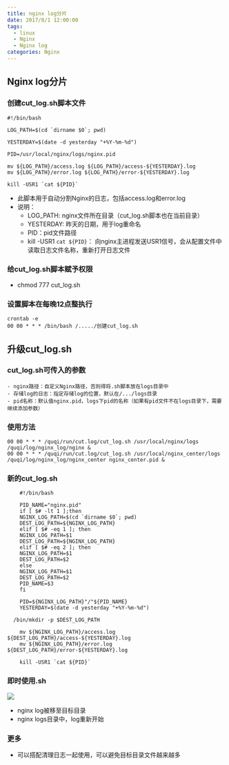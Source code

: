 ```yaml
---
title: nginx log分片
date: 2017/8/1 12:00:00
tags:
  - linux
  - Nginx
  - Nginx log
categories: Nginx
---
```


## Nginx log分片

### 创建cut_log.sh脚本文件

```
#!/bin/bash

LOG_PATH=$(cd `dirname $0`; pwd)

YESTERDAY=$(date -d yesterday "+%Y-%m-%d")

PID=/usr/local/nginx/logs/nginx.pid

mv ${LOG_PATH}/access.log ${LOG_PATH}/access-${YESTERDAY}.log
mv ${LOG_PATH}/error.log ${LOG_PATH}/error-${YESTERDAY}.log

kill -USR1 `cat ${PID}`
```
<!-- more -->

- 此脚本用于自动分割Nginx的日志，包括access.log和error.log
- 说明：
	- LOG_PATH: nginx文件所在目录（cut_log.sh脚本也在当前目录）
	- YESTERDAY: 昨天的日期，用于log重命名
	- PID：pid文件路径
	- kill -USR1 `cat ${PID}`： 向nginx主进程发送USR1信号，会从配置文件中读取日志文件名称，重新打开日志文件

### 给cut_log.sh脚本赋予权限
- chmod 777 cut_log.sh

### 设置脚本在每晚12点整执行
```
crontab -e
00 00 * * * /bin/bash /...../创建cut_log.sh
```

## 升级cut_log.sh
### cut_log.sh可传入的参数
	- nginx路径：自定义Nginx路径，否则得将.sh脚本放在logs目录中
	- 存储log的日志：指定存储log的位置，默认在/.../logs目录
	- pid名称：默认值nginx.pid，logs下pid的名称（如果有pid文件不在logs目录下，需要继续添加参数）
	
### 使用方法
```
00 00 * * * /quqi/run/cut.log/cut_log.sh /usr/local/nginx/logs /quqi/log/nginx_log/nginx &
00 00 * * * /quqi/run/cut.log/cut_log.sh /usr/local/nginx_center/logs /quqi/log/nginx_log/nginx_center nginx_center.pid &
```

### 新的cut_log.sh

```
	#!/bin/bash

	PID_NAME="nginx.pid"
	if [ $# -lt 1 ];then
	NGINX_LOG_PATH=$(cd `dirname $0`; pwd)
	DEST_LOG_PATH=${NGINX_LOG_PATH}
	elif [ $# -eq 1 ]; then
	NGINX_LOG_PATH=$1
	DEST_LOG_PATH=${NGINX_LOG_PATH}
	elif [ $# -eq 2 ]; then
	NGINX_LOG_PATH=$1
	DEST_LOG_PATH=$2
	else
	NGINX_LOG_PATH=$1
	DEST_LOG_PATH=$2
	PID_NAME=$3
	fi

	PID=${NGINX_LOG_PATH}"/"${PID_NAME}
	YESTERDAY=$(date -d yesterday "+%Y-%m-%d")

  /bin/mkdir -p $DEST_LOG_PATH 

	mv ${NGINX_LOG_PATH}/access.log ${DEST_LOG_PATH}/access-${YESTERDAY}.log
	mv ${NGINX_LOG_PATH}/error.log ${DEST_LOG_PATH}/error-${YESTERDAY}.log

	kill -USR1 `cat ${PID}`

```

### 即时使用.sh
![](https://img.ryoma.top/NginxLogCut/1.png)
- nginx log被移至目标目录
- nginx logs目录中，log重新开始

### 更多
- 可以搭配清理日志一起使用，可以避免目标目录文件越来越多